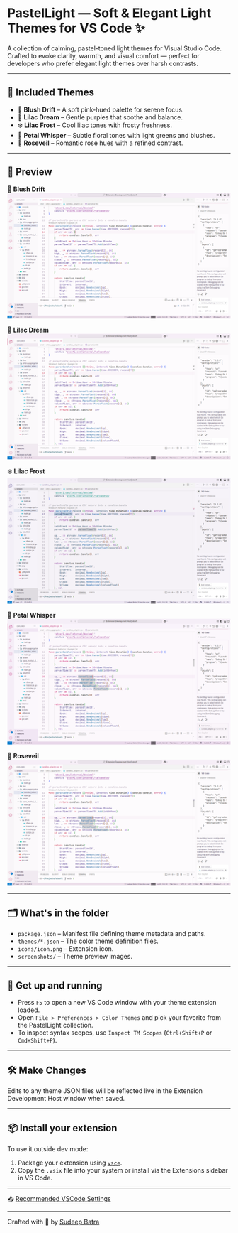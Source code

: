 # PastelLight — Soft & Elegant Light Themes for VS Code ✨

A collection of calming, pastel-toned light themes for Visual Studio Code.  
Crafted to evoke clarity, warmth, and visual comfort — perfect for developers who prefer elegant light themes over harsh contrasts.

---

## 🌈 Included Themes

- 🌸 **Blush Drift** – A soft pink-hued palette for serene focus.
- 🌷 **Lilac Dream** – Gentle purples that soothe and balance.
- ❄️ **Lilac Frost** – Cool lilac tones with frosty freshness.
- 🌿 **Petal Whisper** – Subtle floral tones with light greens and blushes.
- 🌹 **Roseveil** – Romantic rose hues with a refined contrast.

---

## 📸 Preview

🌸 **Blush Drift**
![Blush Drift Screenshot](screenshots/BlushDrift.png)  

🌷 **Lilac Dream**
![Lilac Dream Screenshot](screenshots/LilacDream.png)  

❄️ **Lilac Frost**
![Lilac Frost Screenshot](screenshots/LilacFrost.png)  

🌿 **Petal Whisper**
![Petal Whisper Screenshot](screenshots/PetalWhisper.png)  

🌹 **Roseveil**
![Roseveil Screenshot](screenshots/Roseveil.png)

---

## 🗂 What's in the folder

- `package.json` – Manifest file defining theme metadata and paths.
- `themes/*.json` – The color theme definition files.
- `icons/icon.png` – Extension icon.
- `screenshots/` – Theme preview images.

---

## 🚀 Get up and running

- Press `F5` to open a new VS Code window with your theme extension loaded.
- Open `File > Preferences > Color Themes` and pick your favorite from the PastelLight collection.
- To inspect syntax scopes, use `Inspect TM Scopes` (`Ctrl+Shift+P` or `Cmd+Shift+P`).

---

## 🛠 Make Changes

Edits to any theme JSON files will be reflected live in the Extension Development Host window when saved.

---

## 📦 Install your extension

To use it outside dev mode:

1. Package your extension using [`vsce`](https://code.visualstudio.com/api/working-with-extensions/publishing-extension).
2. Copy the `.vsix` file into your system or install via the Extensions sidebar in VS Code.

---

📥 [Recommended VSCode Settings](./recommended/pastellight-recommended-settings.json)

---

Crafted with 🩷 by [Sudeep Batra](https://github.com/sudeepbatra)
